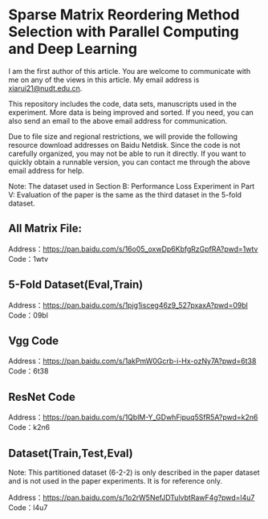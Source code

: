 # Sparse Matrix Reordering Method Selection with Parallel Computing and Deep Learning
I am the first author of this article. You are welcome to communicate with me on any of the views in this article. My email address is xiarui21@nudt.edu.cn.

This repository includes the code, data sets, manuscripts used in the experiment. More data is being improved and sorted. If you need, you can also send an email to the above email address for communication.

Due to file size and regional restrictions, we will provide the following resource download addresses on Baidu Netdisk. Since the code is not carefully organized, you may not be able to run it directly. If you want to quickly obtain a runnable version, you can contact me through the above email address for help.

Note: The dataset used in Section B: Performance Loss Experiment in Part V: Evaluation of the paper is the same as the third dataset in the 5-fold dataset.

## All Matrix File:

Address：https://pan.baidu.com/s/16o05_oxwDp6KbfgRzGpfRA?pwd=1wtv 
Code：1wtv

## 5-Fold Dataset(Eval,Train)

Address：https://pan.baidu.com/s/1pjg1isceg46z9_527pxaxA?pwd=09bl 
Code：09bl 

## Vgg Code

Address：https://pan.baidu.com/s/1akPmW0Gcrb-i-Hx-ozNy7A?pwd=6t38 
Code：6t38 

## ResNet Code

Address：https://pan.baidu.com/s/1QblM-Y_GDwhFipuq5SfR5A?pwd=k2n6 
Code：k2n6 

## Dataset(Train,Test,Eval)

Note: This partitioned dataset (6-2-2) is only described in the paper dataset and is not used in the paper experiments. It is for reference only.

Address：https://pan.baidu.com/s/1o2rW5NefJDTulvbtRawF4g?pwd=l4u7 
Code：l4u7 
